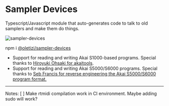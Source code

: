 # Sampler Devices
Typescript/Javascript module that auto-generates code to talk to old samplers and make them do things.

![sampler-devices](https://github.com/oletizi/akai-sampler/actions/workflows/sampler-devices.yml/badge.svg)

npm i [@oletizi/sampler-devices](https://www.npmjs.com/package/@oletizi/sampler-devices)

* Support for reading and writing Akai S1000-based programs. Special thanks to [Hiroyuki Ohsaki for akaitools](https://www.lsnl.jp/~ohsaki/software/akaitools/).
* Support for reading and writing Akai S5000/S6000 programs. Special thanks to [Seb Francis for reverse engineering the Akai S5000/S6000 program format.](https://burnit.co.uk/AKPspec/)

___
Notes:
[ ] Make rtmidi compilation work in CI environment.
    Maybe adding sudo will work?